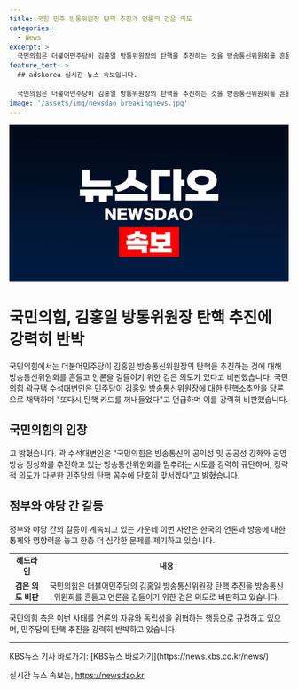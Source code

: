 ```yaml
---
title: 국힘 민주 방통위원장 탄핵 추진과 언론의 검은 의도
categories:
  - News
excerpt: >
  국민의힘은 더불어민주당이 김홍일 방통위원장의 탄핵을 추진하는 것을 방송통신위원회를 흔들고 언론을 길들이기 위한 검은 의도로 비판했습니다. 이에 곽규택 수석대변인은 민주당의 탄핵은 궁극적으로 이재명 대표의 방탄을 위해 언론을 자신들의 입맛에 맞게 길들이기 위한 목적이라며 정략적 의도가 다분하다고 강력히 비판했습니다. 국민의힘은 공영방송 정상화를 추진하는 방송통신위원회를 지켜나갈 것이라고 밝혔습니다.
feature_text: >
  ## adskorea 실시간 뉴스 속보입니다.

  국민의힘은 더불어민주당이 김홍일 방통위원장의 탄핵을 추진하는 것을 방송통신위원회를 흔들고 언론을 길들이기 위한 검은 의도로 비판했습니다. 이에 곽규택 수석대변인은 민주당의 탄핵은 궁극적으로 이재명 대표의 방탄을 위해 언론을 자신들의 입맛에 맞게 길들이기 위한 목적이라며 정략적 의도가 다분하다고 강력히 비판했습니다. 국민의힘은 공영방송 정상화를 추진하는 방송통신위원회를 지켜나갈 것이라고 밝혔습니다.
image: '/assets/img/newsdao_breakingnews.jpg'
---
```


<p><img src="/assets/img/newsdao_breakingnews.jpg" alt="adskorea 속보" /></p>

<h1>국민의힘, 김홍일 방통위원장 탄핵 추진에 강력히 반박</h1>

<p data-ke-size="size16">국민의힘에서는 더불어민주당이 김홍일 방송통신위원장의 탄핵을 추진하는 것에 대해 방송통신위원회를 흔들고 언론을 길들이기 위한 검은 의도가 있다고 비판했습니다. 국민의힘 곽규택 수석대변인은 민주당이 김홍일 방송통신위원장에 대한 탄핵소추안을 당론으로 채택하며 "또다시 탄핵 카드를 꺼내들었다"고 언급하며 이를 강력히 비판했습니다.</p>

<h2 data-ke-size="size26">국민의힘의 입장</h2>

<p data-ke-size="size16">고 밝혔습니다. 곽 수석대변인은 "국민의힘은 방송통신의 공익성 및 공공성 강화와 공영방송 정상화를 추진하고 있는 방송통신위원회를 멈추려는 시도를 강력히 규탄하며, 정략적 의도가 다분한 민주당의 탄핵 꼼수에 단호히 맞서겠다"고 밝혔습니다.</p>

<h2 data-ke-size="size26">정부와 야당 간 갈등</h2>

<p data-ke-size="size16">정부와 야당 간의 갈등이 계속되고 있는 가운데 이번 사안은 한국의 언론과 방송에 대한 통제와 영향력을 놓고 한층 더 심각한 문제를 제기하고 있습니다.</p>

<table>
    <tr>
        <td style="text-align: center; height: 17px;"><b>헤드라인</b></td>
        <td style="text-align: center; height: 17px;"><b>내용</b></td>
    </tr>
    <tr>
        <td style="text-align: center; height: 17px;"><b>검은 의도 비판</b></td>
        <td style="text-align: center; height: 17px;">국민의힘은 더불어민주당의 김홍일 방송통신위원장 탄핵 추진을 방송통신위원회를 흔들고 언론을 길들이기 위한 검은 의도로 비판하고 있습니다.</td>
    </tr>
</table>

<p data-ke-size="size16">국민의힘 측은 이번 사태를 언론의 자유와 독립성을 위협하는 행동으로 규정하고 있으며, 민주당의 탄핵 추진을 강력히 반박하고 있습니다.</p>

<hr>

<p data-ke-size="size16">KBS뉴스 기사 바로가기: [KBS뉴스 바로가기](https://news.kbs.co.kr/news/)</p>
실시간 뉴스 속보는, <a href="https://newsdao.kr" rel="dofollow">https://newsdao.kr</a>


